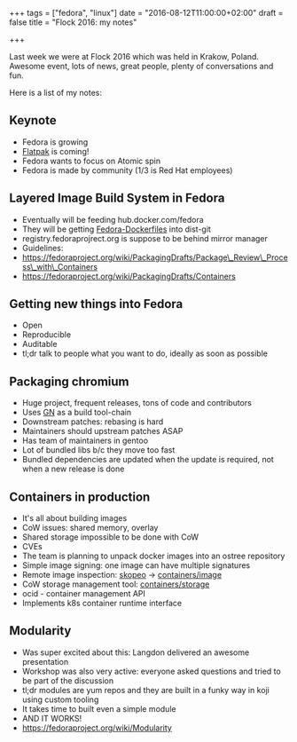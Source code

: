 +++
tags = ["fedora", "linux"]
date = "2016-08-12T11:00:00+02:00"
draft = false
title = "Flock 2016: my notes"

+++

Last week we were at Flock 2016 which was held in Krakow, Poland. Awesome
event, lots of news, great people, plenty of conversations and fun.

Here is a list of my notes:

<!--more-->


## Keynote

 * Fedora is growing
 * [Flatpak](http://flatpak.org/) is coming!
 * Fedora wants to focus on Atomic spin
 * Fedora is made by community (1/3 is Red Hat employees)


## Layered Image Build System in Fedora

 * Eventually will be feeding hub.docker.com/fedora
 * They will be getting [Fedora-Dockerfiles](https://github.com/fedora-cloud/Fedora-Dockerfiles) into dist-git
 * registry.fedoraprojrect.org is suppose to be behind mirror manager
 * Guidelines:
  * https://fedoraproject.org/wiki/PackagingDrafts/Package\_Review\_Process\_with\_Containers
  * https://fedoraproject.org/wiki/PackagingDrafts/Containers


## Getting new things into Fedora

 * Open
 * Reproducible
 * Auditable
 * tl;dr talk to people what you want to do, ideally as soon as possible


## Packaging chromium

 * Huge project, frequent releases, tons of code and contributors
 * Uses [GN](https://chromium.googlesource.com/chromium/src/+/master/tools/gn/docs/quick_start.md) as a build tool-chain
 * Downstream patches: rebasing is hard
 * Maintainers should upstream patches ASAP
 * Has team of maintainers in gentoo
 * Lot of bundled libs b/c they move too fast
 * Bundled dependencies are updated when the update is required, not when a new release is done


## Containers in production

 * It's all about building images
 * CoW issues: shared memory, overlay
 * Shared storage impossible to be done with CoW
 * CVEs
 * The team is planning to unpack docker images into an ostree repository
 * Simple image signing: one image can have multiple signatures
 * Remote image inspection: [skopeo](https://github.com/projectatomic/skopeo) -> [containers/image](https://github.com/containers/image)
 * CoW storage management tool: [containers/storage](https://github.com/containers/storage)
 * ocid - container management API
  * Implements k8s container runtime interface


## Modularity

 * Was super excited about this: Langdon delivered an awesome presentation
 * Workshop was also very active: everyone asked questions and tried to be part of the discussion
 * tl;dr modules are yum repos and they are built in a funky way in koji using custom tooling
 * It takes time to built even a simple module
 * AND IT WORKS!
 * https://fedoraproject.org/wiki/Modularity
